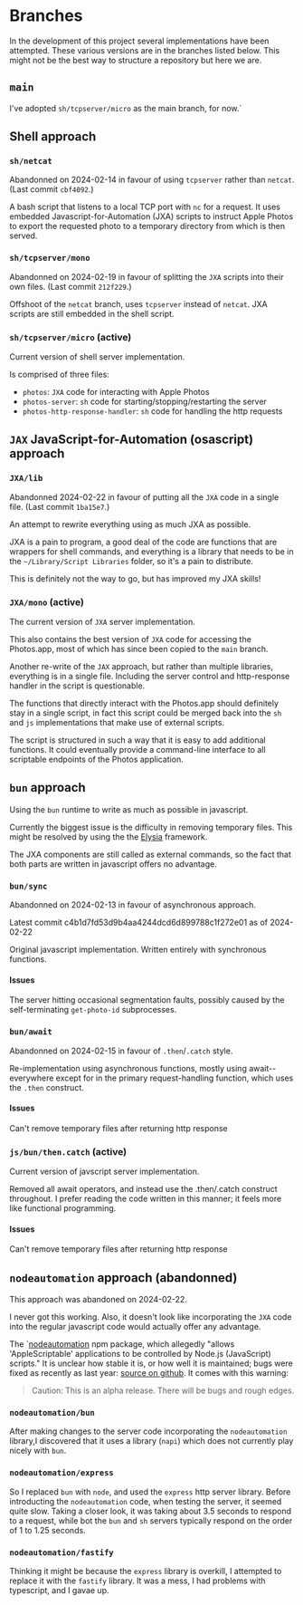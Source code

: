 # Branches

In the development of this project several implementations have been attempted. These various versions are in the branches listed below. This might not be the best way to structure a repository but here we are.

## `main`

I've adopted `sh/tcpserver/micro` as the main branch, for now.`

## Shell approach

### `sh/netcat`

Abandonned on 2024-02-14 in favour of using `tcpserver` rather than
`netcat`. (Last commit `cbf4092`.)

A bash script that listens to a local TCP port with `nc` for a request.
It uses embedded Javascript-for-Automation (JXA) scripts to instruct
Apple Photos to export the requested photo to a temporary directory from
which is then served.

### `sh/tcpserver/mono`

Abandonned on 2024-02-19 in favour of splitting the `JXA` scripts into
their own files. (Last commit `212f229`.)

Offshoot of the `netcat` branch, uses `tcpserver` instead of `netcat`.
JXA scripts are still embedded in the shell script.

### `sh/tcpserver/micro` (active)

Current version of shell server implementation.

Is comprised of three files:

- `photos`: `JXA` code for interacting with Apple Photos
- `photos-server`: `sh` code for starting/stopping/restarting the server
- `photos-http-response-handler`: `sh` code for handling the http requests

## `JAX` JavaScript-for-Automation (osascript) approach

### `JXA/lib`

Abandonned 2024-02-22 in favour of putting all the `JXA` code in a
single file. (Last commit `1ba15e7`.)

An attempt to rewrite everything using as much JXA as possible.

JXA is a pain to program, a good deal of the code are functions that are
wrappers for shell commands, and everything is a library that needs to
be in the `~/Library/Script Libraries` folder, so it's a pain to
distribute.

This is definitely not the way to go, but has improved my JXA skills!

### `JXA/mono` (active)

The current version of `JXA` server implementation.

This also contains the best version of `JXA` code for accessing the
Photos.app, most of which has since been copied to the `main` branch.

Another re-write of the `JAX` approach, but rather than multiple
libraries, everything is in a single file. Including the server control
and http-response handler in the script is questionable.

The functions that directly interact with the Photos.app should
definitely stay in a single script, in fact this script could be merged
back into the `sh` and `js` implementations that make use of external
scripts.

The script is structured in such a way that it is easy to add additional
functions. It could eventually provide a command-line interface to all
scriptable endpoints of the Photos application.

## `bun` approach

Using the `bun` runtime to write as much as possible in javascript.

Currently the biggest issue is the difficulty in removing temporary
files. This might be resolved by using the the
[Elysia](https://elysiajs.com/) framework.

The JXA components are still called as external commands, so the fact
that both parts are written in javascript offers no advantage.

### `bun/sync`

Abandonned on 2024-02-13 in favour of asynchronous approach.

Latest commit c4b1d7fd53d9b4aa4244dcd6d899788c1f272e01 as of 2024-02-22

Original javascript implementation. Written entirely with synchronous
functions.

#### Issues

The server hitting occasional segmentation faults, possibly caused by
the self-terminating `get-photo-id` subprocesses.

### `bun/await`

Abandonned on 2024-02-15 in favour of `.then`/`.catch` style.

Re-implementation using asynchronous functions, mostly using
await--everywhere except for in the primary request-handling function,
which uses the `.then` construct.

#### Issues

Can't remove temporary files after returning http response

### `js/bun/then.catch` (active)

Current version of javscript server implementation.

Removed all await operators, and instead use the .then/.catch construct
throughout. I prefer reading the code written in this manner; it feels
more like functional programming.

#### Issues

Can't remove temporary files after returning http response

## `nodeautomation` approach (abandonned)

This approach was abandoned on 2024-02-22.

I never got this working. Also, it doesn't look like incorporating the `JXA` code into the regular javascript code would actually offer any advantage.

The `[nodeautomation](https://hhas.github.io/nodeautomation/) npm package,
which allegedly "allows 'AppleScriptable' applications to be controlled
by Node.js (JavaScript) scripts." It is unclear how stable it is, or how
well it is maintained; bugs were fixed as recently as last year: [source
on github](https://github.com/hhas/nodeautomation). It comes with this
warning:

> Caution: This is an alpha release. There will be bugs and rough edges.

### `nodeautomation/bun`

After making changes to the server code incorporating the `nodeautomation` library,I discovered that it uses a library (`napi`) which does not currently play nicely with `bun`.

### `nodeautomation/express`

So I replaced `bun` with `node`, and used the `express` http server library. Before introducting the `nodeautomation` code, when testing the server, it seemed quite slow. Taking a closer look, it was taking about 3.5 seconds to respond to a request, while
bot the `bun` and `sh` servers typically respond on the order of 1 to 1.25 seconds.

### `nodeautomation/fastify`

Thinking it might be because the `express` library is overkill, I attempted to replace it with the `fastify` library. It was a mess, I had problems with typescript, and I gavae up.
